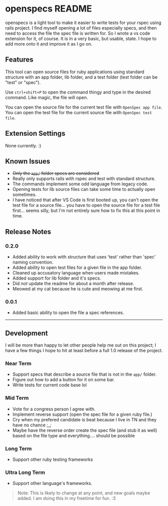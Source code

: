 # openspecs README

openspecs is a light tool to make it easier to write tests for your rspec using rails project. I find myself opening a lot of files especially specs, and then need to access the file the spec file is written for. So I wrote a vs code extension for it, of course. It is in a very basic, but usable, state. I hope to add more onto it and improve it as I go on.

## Features

This tool can open source files for ruby applications using standard structure with an app folder, lib folder, and a test folder (test folder can be "test" or "spec").

Use `ctrl+shift+P` to open the command thingy and type in the desired command. Like magic, the file will open.

You can open the source file for the current test file with `OpenSpec app file`.
You can open the test file for the current source file with `OpenSpec test file`.

## Extension Settings

None currently. :) 

## Known Issues

* ~~Only the `app/` folder specs are considered~~
* Really only supports rails with rspec and test with standard structure.
* The commands implement some odd language from legacy code.
* Opening tests for lib source files can take some time to actually open sometimes.
* I have noticed that after VS Code is first booted up, you can't open the test file for a source file... you have to open the source file for a test file first... seems silly, but I'm not entirely sure how to fix this at this point in time.

## Release Notes

### 0.2.0

* Added ability to work with structure that uses 'test' rather than 'spec' naming convention.
* Added ability to open test files for a given file in the app folder.
* Cleaned up accusatory language when users made mistakes.
* Added support for lib folder and it's specs.
* Did _not_ update the readme for about a month after release.
* Meowed at my cat because he is cute and meowing at me first.

### 0.0.1

* Added basic ability to open the file a spec references.

-----------------------------------------------------------------------------------------------------------

## Development

I will be more than happy to let other people help me out on this project; I have a few things I hope to hit at least before a full 1.0 release of the project.

### Near Term

* Support specs that describe a source file that is not in the `app/` folder.
* Figure out how to add a button for it on some bar. 
* Write tests for current code base lol

### Mid Term

* Vote for a congress person I agree with.
* Implement reverse support (open the spec file for a given ruby file.)
* Cry when my prefered candidate is beat because I live in TN and they have no chance ;_;
* Maybe have the reverse order create the spec file (and stub it as well) based on the file type and everything.... should be possible

### Long Term

* Support other ruby testing frameworks

### Ultra Long Term

* Support other language's frameworks. 

> Note: This is likely to change at any point, and new goals maybe added. I am doing this in my freetime for fun. :3

